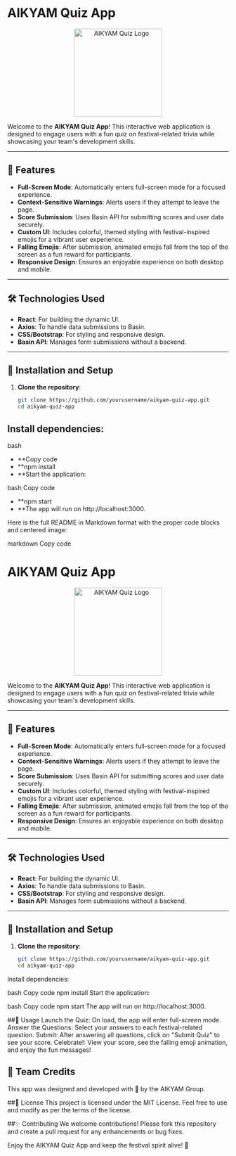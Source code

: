 # AIKYAM Quiz App

<p align="center">
  <img src="https://your-image-link.com/image.png" alt="AIKYAM Quiz Logo" width="200">
</p>

Welcome to the **AIKYAM Quiz App**! This interactive web application is designed to engage users with a fun quiz on festival-related trivia while showcasing your team's development skills.

---

## 🌟 Features

- **Full-Screen Mode**: Automatically enters full-screen mode for a focused experience.
- **Context-Sensitive Warnings**: Alerts users if they attempt to leave the page.
- **Score Submission**: Uses Basin API for submitting scores and user data securely.
- **Custom UI**: Includes colorful, themed styling with festival-inspired emojis for a vibrant user experience.
- **Falling Emojis**: After submission, animated emojis fall from the top of the screen as a fun reward for participants.
- **Responsive Design**: Ensures an enjoyable experience on both desktop and mobile.

---

## 🛠️ Technologies Used

- **React**: For building the dynamic UI.
- **Axios**: To handle data submissions to Basin.
- **CSS/Bootstrap**: For styling and responsive design.
- **Basin API**: Manages form submissions without a backend.

---

## 🚀 Installation and Setup

1. **Clone the repository**:
   ```bash
   git clone https://github.com/yourusername/aikyam-quiz-app.git
   cd aikyam-quiz-app
## Install dependencies:

bash
- **Copy code
- **npm install
- **Start the application:

bash
Copy code
- **npm start
- **The app will run on http://localhost:3000.


Here is the full README in Markdown format with the proper code blocks and centered image:

markdown
Copy code
# AIKYAM Quiz App

<p align="center">
  <img src="https://your-image-link.com/image.png" alt="AIKYAM Quiz Logo" width="200">
</p>

Welcome to the **AIKYAM Quiz App**! This interactive web application is designed to engage users with a fun quiz on festival-related trivia while showcasing your team's development skills.

---

## 🌟 Features

- **Full-Screen Mode**: Automatically enters full-screen mode for a focused experience.
- **Context-Sensitive Warnings**: Alerts users if they attempt to leave the page.
- **Score Submission**: Uses Basin API for submitting scores and user data securely.
- **Custom UI**: Includes colorful, themed styling with festival-inspired emojis for a vibrant user experience.
- **Falling Emojis**: After submission, animated emojis fall from the top of the screen as a fun reward for participants.
- **Responsive Design**: Ensures an enjoyable experience on both desktop and mobile.

---

## 🛠️ Technologies Used

- **React**: For building the dynamic UI.
- **Axios**: To handle data submissions to Basin.
- **CSS/Bootstrap**: For styling and responsive design.
- **Basin API**: Manages form submissions without a backend.

---

## 🚀 Installation and Setup

1. **Clone the repository**:
   ```bash
   git clone https://github.com/yourusername/aikyam-quiz-app.git
   cd aikyam-quiz-app
Install dependencies:

bash
Copy code
npm install
Start the application:

bash
Copy code
npm start
The app will run on http://localhost:3000.

##🔑 Usage
Launch the Quiz: On load, the app will enter full-screen mode.
Answer the Questions: Select your answers to each festival-related question.
Submit: After answering all questions, click on "Submit Quiz" to see your score.
Celebrate!: View your score, see the falling emoji animation, and enjoy the fun messages!


## 👥 Team Credits
This app was designed and developed with 💛 by the AIKYAM Group.

##📄 License
This project is licensed under the MIT License. Feel free to use and modify as per the terms of the license.

##✨ Contributing
We welcome contributions! Please fork this repository and create a pull request for any enhancements or bug fixes.

Enjoy the AIKYAM Quiz App and keep the festival spirit alive! 🎉



